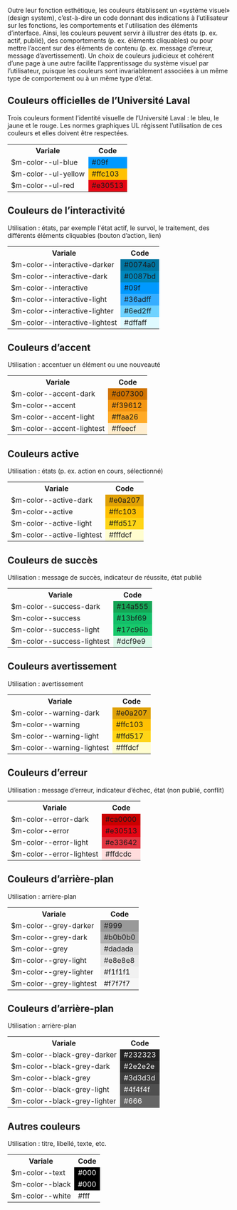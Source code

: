<p>Outre leur fonction esthétique, les couleurs établissent un «système visuel»  (design system), c’est-à-dire un code  donnant des indications à l’utilisateur sur les fonctions, les  comportements et l'utilisation des éléments d’interface. Ainsi, les couleurs peuvent servir à illustrer des états (p. ex. actif, publié), des comportements (p. ex. éléments cliquables) ou pour mettre l’accent sur des éléments de contenu (p. ex. message d’erreur, message d’avertissement). Un choix de couleurs judicieux et cohérent d’une page à une autre facilite l’apprentissage du système visuel par l’utilisateur, puisque les couleurs sont invariablement associées à un même type de comportement ou à un même type d’état.</p>

<h2>Couleurs officielles de l’Université Laval</h2>
<p>Trois couleurs forment l’identité visuelle de l’Université Laval :  le bleu, le jaune et le rouge.  Les normes graphiques UL régissent l’utilisation de ces couleurs  et elles  doivent être respectées.</p>

<table class="m-u--table">
    <tr>
        <th>Variale</th>
        <th>Code</th>
    </tr>
    <tr>
        <td>$m-color--ul-blue</td>
        <td style="background:#09f">#09f</td>
    </tr>
    <tr>
        <td>$m-color--ul-yellow</td>
        <td style="background:#ffc103">#ffc103</td>
    </tr>
    <tr>
        <td>$m-color--ul-red</td>
        <td style="background:#e30513">#e30513</td>
    </tr>
</table>

<h2>Couleurs de l’interactivité</h2>
<p>Utilisation : états, par exemple l'état actif, le survol, le traitement, des différents éléments cliquables (bouton d’action, lien)</p>

<table class="m-u--table">
    <tr>
        <th>Variale</th>
        <th>Code</th>
    </tr>
    <tr>
        <td>$m-color--interactive-darker</td>
        <td style="background:#0074a0">#0074a0</td>
    </tr>
    <tr>
        <td>$m-color--interactive-dark</td>
        <td style="background:#0087bd">#0087bd</td>
    </tr>
    <tr>
        <td>$m-color--interactive</td>
        <td style="background:#09f">#09f</td>
    </tr>
    <tr>
        <td>$m-color--interactive-light</td>
        <td style="background:#36adff">#36adff</td>
    </tr>
    <tr>
        <td>$m-color--interactive-lighter</td>
        <td style="background:#6ed2ff">#6ed2ff</td>
    </tr>
    <tr>
        <td>$m-color--interactive-lightest</td>
        <td style="background:#dffaff">#dffaff</td>
    </tr>
</table>
<h2>Couleurs d’accent</h2>
<p>Utilisation : accentuer un élément ou une nouveauté</p>

<table class="m-u--table">
    <tr>
        <th>Variale</th>
        <th>Code</th>
    </tr>
    <tr>
        <td>$m-color--accent-dark</td>
        <td style="background:#d07300">#d07300</td>
    </tr>
    <tr>
        <td>$m-color--accent</td>
        <td style="background:#f39612">#f39612</td>
    </tr>
    <tr>
        <td>$m-color--accent-light</td>
        <td style="background:#ffaa26">#ffaa26</td>
    </tr>
    <tr>
        <td>$m-color--accent-lightest</td>
        <td style="background:#ffeecf">#ffeecf</td>
    </tr>
</table>

<h2>Couleurs active</h2>
<p>Utilisation :  états (p. ex. action en cours,  sélectionné)</p>

<table class="m-u--table">
    <tr>
        <th>Variale</th>
        <th>Code</th>
    </tr>
    <tr>
        <td>$m-color--active-dark</td>
        <td style="background:#e0a207">#e0a207</td>
    </tr>
    <tr>
        <td>$m-color--active</td>
        <td style="background:#ffc103">#ffc103</td>
    </tr>
    <tr>
        <td>$m-color--active-light</td>
        <td style="background:#ffd517">#ffd517</td>
    </tr>
    <tr>
        <td>$m-color--active-lightest</td>
        <td style="background:#fffdcf">#fffdcf</td>
    </tr>
</table>

<h2>Couleurs de succès</h2>
<p>Utilisation : message de succès, indicateur de réussite, état publié</p>

<table class="m-u--table">
    <tr>
        <th>Variale</th>
        <th>Code</th>
    </tr>
    <tr>
        <td>$m-color--success-dark</td>
        <td style="background:#14a555">#14a555</td>
    </tr>
    <tr>
        <td>$m-color--success</td>
        <td style="background:#13bf69">#13bf69</td>
    </tr>
    <tr>
        <td>$m-color--success-light</td>
        <td style="background:#17c96b">#17c96b</td>
    </tr>
    <tr>
        <td>$m-color--success-lightest</td>
        <td style="background:#dcf9e9">#dcf9e9</td>
    </tr>
</table>

<h2>Couleurs avertissement</h2>
<p>Utilisation : avertissement</p>

<table class="m-u--table">
    <tr>
        <th>Variale</th>
        <th>Code</th>
    </tr>
    <tr>
        <td>$m-color--warning-dark</td>
        <td style="background:#e0a207">#e0a207</td>
    </tr>
    <tr>
        <td>$m-color--warning</td>
        <td style="background:#ffc103">#ffc103</td>
    </tr>
    <tr>
        <td>$m-color--warning-light</td>
        <td style="background:#ffd517">#ffd517</td>
    </tr>
    <tr>
        <td>$m-color--warning-lightest</td>
        <td style="background:#fffdcf">#fffdcf</td>
    </tr>
</table>

<h2>Couleurs d’erreur</h2>
<p>Utilisation : message d’erreur, indicateur d’échec, état (non publié, conflit)</p>

<table class="m-u--table">
    <tr>
        <th>Variale</th>
        <th>Code</th>
    </tr>
    <tr>
        <td>$m-color--error-dark</td>
        <td style="background:#ca0000">#ca0000</td>
    </tr>
    <tr>
        <td>$m-color--error</td>
        <td style="background:#e30513">#e30513</td>
    </tr>
    <tr>
        <td>$m-color--error-light</td>
        <td style="background:#e33642">#e33642</td>
    </tr>
    <tr>
        <td>$m-color--error-lightest</td>
        <td style="background:#ffdcdc">#ffdcdc</td>
    </tr>
</table>

<h2>Couleurs d’arrière-plan</h2>
<p>Utilisation : arrière-plan</p>

<table class="m-u--table">
    <tr>
        <th>Variale</th>
        <th>Code</th>
    </tr>
    <tr>
        <td>$m-color--grey-darker</td>
        <td style="background:#999">#999</td>
    </tr>
    <tr>
        <td>$m-color--grey-dark</td>
        <td style="background:#b0b0b0">#b0b0b0</td>
    </tr>
    <tr>
        <td>$m-color--grey</td>
        <td style="background:#dadada">#dadada</td>
    </tr>
    <tr>
        <td>$m-color--grey-light</td>
        <td style="background:#e8e8e8">#e8e8e8</td>
    </tr>
    <tr>
        <td>$m-color--grey-lighter</td>
        <td style="background:#f1f1f1">#f1f1f1</td>
    </tr>
    <tr>
        <td>$m-color--grey-lightest</td>
        <td style="background:#f7f7f7">#f7f7f7</td>
    </tr>
</table>

<h2>Couleurs d’arrière-plan</h2>
<p>Utilisation : arrière-plan</p>

<table class="m-u--table">
    <tr>
        <th>Variale</th>
        <th>Code</th>
    </tr>
    <tr>
        <td>$m-color--black-grey-darker</td>
        <td style="background:#232323; color:#fff">#232323</td>
    </tr>
    <tr>
        <td>$m-color--black-grey-dark</td>
        <td style="background:#2e2e2e; color:#fff">#2e2e2e</td>
    </tr>
    <tr>
        <td>$m-color--black-grey</td>
        <td style="background:#3d3d3d; color:#fff">#3d3d3d</td>
    </tr>
    <tr>
        <td>$m-color--black-grey-light</td>
        <td style="background:#4f4f4f; color:#fff">#4f4f4f</td>
    </tr>
    <tr>
        <td>$m-color--black-grey-lighter</td>
        <td style="background:#666; color:#fff">#666</td>
    </tr>
</table>

<h2>Autres couleurs</h2>
<p>Utilisation : titre,  libellé, texte, etc.</p>

<table class="m-u--table">
    <tr>
        <th>Variale</th>
        <th>Code</th>
    </tr>
    <tr>
        <td>$m-color--text</td>
        <td style="background:#000; color:#fff">#000</td>
    </tr>
    <tr>
        <td>$m-color--black</td>
        <td style="background:#000; color:#fff">#000</td>
    </tr>
    <tr>
        <td>$m-color--white</td>
        <td style="background:#fff">#fff</td>
    </tr>
</table>